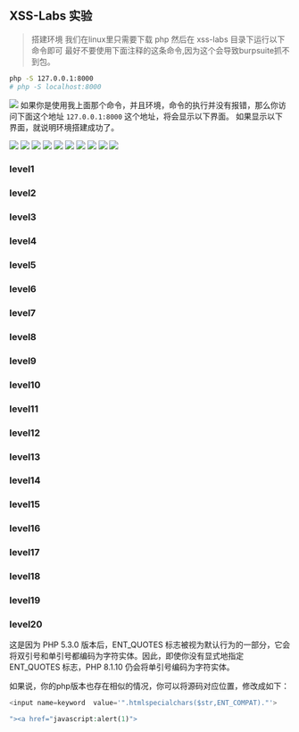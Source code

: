 ## XSS-Labs 实验
> 搭建环境
我们在linux里只需要下载 php 然后在 xss-labs 目录下运行以下命令即可
最好不要使用下面注释的这条命令,因为这个会导致burpsuite抓不到包。

```bash
php -S 127.0.0.1:8000
# php -S localhost:8000
```

![](./xss-labs.assets/1.png)
如果你是使用我上面那个命令，并且环境，命令的执行并没有报错，那么你访问下面这个地址 `127.0.0.1:8000` 这个地址，将会显示以下界面。
如果显示以下界面，就说明环境搭建成功了。

![](./xss-labs.assets/2.png)
![](./xss-labs.assets/3.png)
![](./xss-labs.assets/4.png)
![](./xss-labs.assets/5.png)
![](./xss-labs.assets/6.png)
![](./xss-labs.assets/7.png)
![](./xss-labs.assets/8.png)
![](./xss-labs.assets/9.png)
![](./xss-labs.assets/10.png)
![](./xss-labs.assets/11.png)
### level1

### level2
### level3
### level4
### level5
### level6
### level7
### level8
### level9
### level10
### level11
### level12
### level13
### level14
### level15
### level16
### level17
### level18
### level19
### level20

这是因为 PHP 5.3.0 版本后，ENT_QUOTES 标志被视为默认行为的一部分，它会将双引号和单引号都编码为字符实体。因此，即使你没有显式地指定 ENT_QUOTES 标志，PHP 8.1.10 仍会将单引号编码为字符实体。

如果说，你的php版本也存在相似的情况，你可以将源码对应位置，修改成如下：
```php
<input name=keyword  value='".htmlspecialchars($str,ENT_COMPAT)."'>	
```

```php
"><a href="javascript:alert(1)">
```


